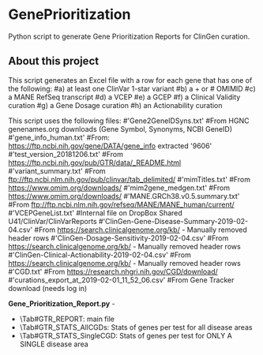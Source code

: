 # GenePrioritization
Python script to generate Gene Prioritization Reports for ClinGen curation.


## About this project
This script generates an Excel file with a row for each gene that has one of the following:
#a) at least one ClinVar 1-star variant
#b) a + or # OMIMID
#c) a MANE RefSeq transcript
#d) a VCEP
#e) a GCEP
#f) a Clinical Validity curation
#g) a Gene Dosage curation
#h) an Actionability curation

This script uses the following files:
#'Gene2GeneIDSyns.txt' #From HGNC genenames.org downloads (Gene Symbol, Synonyms, NCBI GeneID)
#'gene_info_human.txt' #From: https://ftp.ncbi.nih.gov/gene/DATA/gene_info extracted '9606'
#'test_version_20181206.txt' #From https://ftp.ncbi.nih.gov/pub/GTR/data/_README.html
#'variant_summary.txt' #From ftp://ftp.ncbi.nlm.nih.gov/pub/clinvar/tab_delimited/
#'mimTitles.txt' #From https://www.omim.org/downloads/
#'mim2gene_medgen.txt' #From https://www.omim.org/downloads/
#'MANE.GRCh38.v0.5.summary.txt' #From ftp://ftp.ncbi.nlm.nih.gov/refseq/MANE/MANE_human/current/
#'VCEPGeneList.txt' #Internal file on DropBox Shared U41/ClinVar/ClinVarReports
#'ClinGen-Gene-Disease-Summary-2019-02-04.csv' #From https://search.clinicalgenome.org/kb/ - Manually removed header rows
#'ClinGen-Dosage-Sensitivity-2019-02-04.csv' #From https://search.clinicalgenome.org/kb/ - Manually removed header rows
#'ClinGen-Clinical-Actionability-2019-02-04.csv' #From https://search.clinicalgenome.org/kb/ - Manually removed header rows
#'CGD.txt' #From https://research.nhgri.nih.gov/CGD/download/
#'curations_export_at_2019-02-01_11_52_06.csv' #From Gene Tracker download (needs log in)

**Gene_Prioritization_Report.py** -
  * \Tab#GTR_REPORT: main file
  * \Tab#GTR_STATS_AllCGDs: Stats of genes per test for all disease areas
  * \Tab#GTR_STATS_SingleCGD: Stats of genes per test for ONLY A SINGLE disease area
